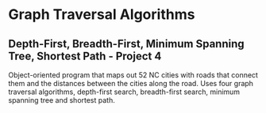 # Graph Traversal Algorithms 
## Depth-First, Breadth-First, Minimum Spanning Tree, Shortest Path - Project 4
Object-oriented program that maps out 52 NC cities with roads that connect them and the distances between the cities along the road. Uses four graph traversal algorithms, depth-first search, breadth-first search, minimum spanning tree and shortest path.
